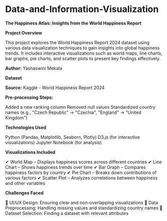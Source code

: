 # Data-and-Information-Visualization

**The Happiness Atlas: Insights from the World Happiness Report**

**Project Overview**

This project explores the World Happiness Report 2024 dataset using various data visualization techniques to gain insights into global happiness trends. It includes interactive visualizations such as world maps, line charts, bar graphs, pie charts, and scatter plots to present key findings effectively.

**Author:** Yashaswini Mekala

**Dataset**

**Source:** Kaggle - World Happiness Report 2024

**Pre-processing Steps:**

Added a new ranking column
Removed null values
Standardized country names (e.g., "Czech Republic" → "Czechia", "England" → "United Kingdom")

**Technologies Used**

Python (Pandas, Matplotlib, Seaborn, Plotly)
D3.js (for interactive visualizations)
Jupyter Notebook (for analysis)

**Visualizations Included**

✔ World Map – Displays happiness scores across different countries
✔ Line Chart – Shows happiness trends over time
✔ Bar Graph – Compares happiness factors by country
✔ Pie Chart – Breaks down contributions of various factors
✔ Scatter Plot – Analyzes correlations between happiness and other variables

**Challenges Faced**

🔹 UI/UX Design: Ensuring clear and non-overlapping visualizations
🔹 Data Preprocessing: Handling missing values and standardizing country names
🔹 Dataset Selection: Finding a dataset with relevant attributes
